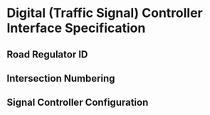 # Digital (Traffic Signal) Controller Interface Specification

## Road Regulator ID

## Intersection Numbering

## Signal Controller Configuration
